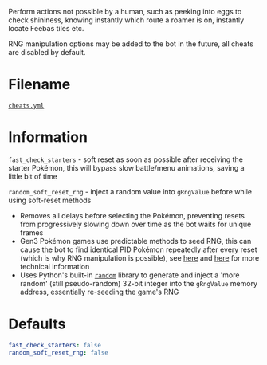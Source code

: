 Perform actions not possible by a human, such as peeking into eggs to check shininess, knowing instantly which route a roamer is on, instantly locate Feebas tiles etc.

RNG manipulation options may be added to the bot in the future, all cheats are disabled by default.

# Filename
[`cheats.yml`](https://github.com/40Cakes/pokebot-gen3/blob/main/profiles/cheats.yml)

# Information
`fast_check_starters` - soft reset as soon as possible after receiving the starter Pokémon, this will bypass slow battle/menu animations, saving a little bit of time

`random_soft_reset_rng` - inject a random value into `gRngValue` before while using soft-reset methods
- Removes all delays before selecting the Pokémon, preventing resets from progressively slowing down over time as the bot waits for unique frames
- Gen3 Pokémon games use predictable methods to seed RNG, this can cause the bot to find identical PID Pokémon repeatedly after every reset (which is why RNG manipulation is possible), see [here](https://blisy.net/g3/frlg-starter.html) and [here](https://www.smogon.com/forums/threads/rng-manipulation-in-firered-leafgreen-wild-pok%C3%A9mon-supported-in-rng-reporter-9-93.62357/) for more technical information
- Uses Python's built-in [`random`](https://docs.python.org/3/library/random.html) library to generate and inject a 'more random' (still pseudo-random) 32-bit integer into the `gRngValue` memory address, essentially re-seeding the game's RNG

# Defaults
```yml
fast_check_starters: false
random_soft_reset_rng: false
```